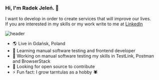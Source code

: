 ### Hi, I'm Radek Jeleń. 👋

I want to develop in order to create services that will improve our lives. <br>
If you are interested in my skills or my work write to me at [Linkedln](https://www.linkedin.com/in/rados%C5%82aw-jele%C5%84-904811255/)

![header](https://capsule-render.vercel.app/api?type=rect&color=gradient&height=3)

- 🌎 Live in Gdańsk, Poland
- 🌱 Learning manual software testing and frontend developer
- 🔭 Working on manual software testing my skills in TestLink, Postman and BrowserStack
- 🤔 Looking for open source to contribute
- ⚡ Fun fact: I grow tarntulas as a hobby 🕷️
